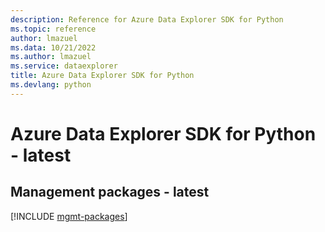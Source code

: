 ```yaml
---
description: Reference for Azure Data Explorer SDK for Python
ms.topic: reference
author: lmazuel
ms.data: 10/21/2022
ms.author: lmazuel
ms.service: dataexplorer
title: Azure Data Explorer SDK for Python
ms.devlang: python
---
```

# Azure Data Explorer SDK for Python - latest

## Management packages - latest
[!INCLUDE [mgmt-packages](data-explorer-mgmt-index.md)]